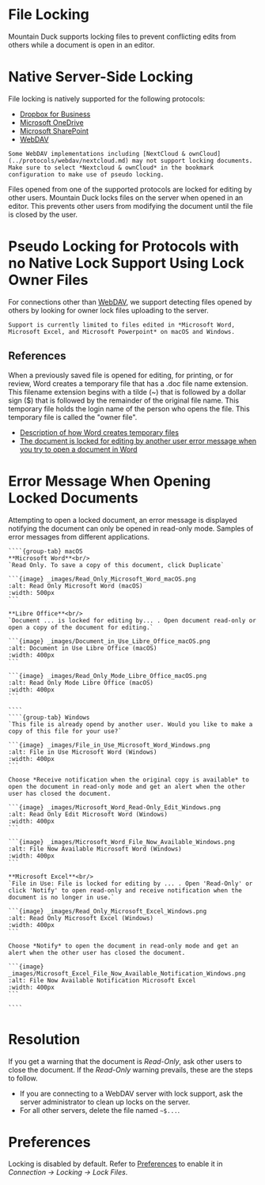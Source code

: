 File Locking
===

Mountain Duck supports locking files to prevent conflicting edits from others while a document is open in an editor.

# Native Server-Side Locking

File locking is natively supported for the following protocols:

- [Dropbox for Business](../protocols/dropbox.md)
- [Microsoft OneDrive](../protocols/onedrive.md)
- [Microsoft SharePoint](../protocols/sharepoint.md)
- [WebDAV](../protocols/webdav/index.md)

```{note}
Some WebDAV implementations including [NextCloud & ownCloud](../protocols/webdav/nextcloud.md) may not support locking documents. Make sure to select *Nextcloud & ownCloud* in the bookmark configuration to make use of pseudo locking.
```

Files opened from one of the supported protocols are locked for editing by other users. Mountain Duck locks files on the server when opened in an editor. This prevents other users from modifying the document until the file is closed by the user.

# Pseudo Locking for Protocols with no Native Lock Support Using Lock Owner Files

For connections other than [WebDAV](../protocols/webdav/index.md), we support detecting files opened by others by looking for owner lock files uploading to the server.

```{note}
Support is currently limited to files edited in *Microsoft Word, Microsoft Excel, and Microsoft Powerpoint* on macOS and Windows.
```

## References

When a previously saved file is opened for editing, for printing, or for review, Word creates a temporary file that has a .doc file name extension. This filename extension begins with a tilde (~) that is followed by a dollar sign ($) that is followed by the remainder of the original file name. This temporary file holds the login name of the person who opens the file. This temporary file is called the "owner file".

- [Description of how Word creates temporary files](https://support.microsoft.com/en-us/help/211632/description-of-how-word-creates-temporary-files)
- [The document is locked for editing by another user error message when you try to open a document in Word](https://support.microsoft.com/en-us/help/313472/the-document-is-locked-for-editing-by-another-user-error-message-when)

# Error Message When Opening Locked Documents

Attempting to open a locked document, an error message is displayed notifying the document can only be opened in read-only mode. Samples of error messages from different applications.

`````{tabs}
````{group-tab} macOS
**Microsoft Word**<br/>
`Read Only. To save a copy of this document, click Duplicate`

```{image} _images/Read_Only_Microsoft_Word_macOS.png
:alt: Read Only Microsoft Word (macOS)
:width: 500px
```

**Libre Office**<br/>
`Document ... is locked for editing by... . Open document read-only or open a copy of the document for editing.`

```{image} _images/Document_in_Use_Libre_Office_macOS.png
:alt: Document in Use Libre Office (macOS)
:width: 400px
```

```{image} _images/Read_Only_Mode_Libre_Office_macOS.png
:alt: Read Only Mode Libre Office (macOS)
:width: 400px
```

````
````{group-tab} Windows
`This file is already opend by another user. Would you like to make a copy of this file for your use?`

```{image} _images/File_in_Use_Microsoft_Word_Windows.png
:alt: File in Use Microsoft Word (Windows)
:width: 400px
```

Choose *Receive notification when the original copy is available* to open the document in read-only mode and get an alert when the other user has closed the document.

```{image} _images/Microsoft_Word_Read-Only_Edit_Windows.png
:alt: Read Only Edit Microsoft Word (Windows)
:width: 400px
```

```{image} _images/Microsoft_Word_File_Now_Available_Windows.png
:alt: File Now Available Microsoft Word (Windows)
:width: 400px
```

**Microsoft Excel**<br/>
`File in Use: File is locked for editing by ... . Open 'Read-Only' or click 'Notify' to open read-only and receive notification when the document is no longer in use.`

```{image} _images/Read_Only_Microsoft_Excel_Windows.png
:alt: Read Only Microsoft Excel (Windows)
:width: 400px
```

Choose *Notify* to open the document in read-only mode and get an alert when the other user has closed the document.

```{image} _images/Microsoft_Excel_File_Now_Available_Notification_Windows.png
:alt: File Now Available Notification Microsoft Excel
:width: 400px
```

````
`````

# Resolution

If you get a warning that the document is *Read-Only*, ask other users to close the document. If the *Read-Only* warning prevails, these are the steps to follow.

- If you are connecting to a WebDAV server with lock support, ask the server administrator to clean up locks on the server.
- For all other servers, delete the file named `~$...`.

# Preferences

Locking is disabled by default. Refer to [Preferences](preferences.md) to enable it in *Connection → Locking → Lock Files*.
